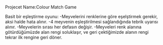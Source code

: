 Projecet Name:Colour Match Game

Basit bir eşleştirme oyunu:
-Meyvelerini renklerine göre eşelştirmek gerekir, aksi halde hata alınır.
-4 meyvenin eşleştirilmesi sağlandığında tebrik uyarısı alınır.
-Meyvelerin sırası her defasın değişir.
-Meyveleri renk alanına götürdüğümüzde alan rengi soluklaşır, ve geri çektiğimizde  alanın rengi tekrar ilk rengine geri döner.



